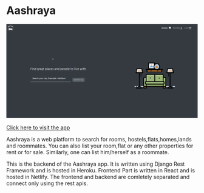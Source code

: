 # Aashraya

![main img](https://github.com/Kaushal-Dhungel/aashraya/blob/master/thumbnails/ss2.png)

[Click here to visit the app](https://aashraya.netlify.app/)

Aashraya is a web platform to search for rooms, hostels,flats,homes,lands and roommates.
You can also list your room,flat or any other properties for rent or for sale.
Similarly, one can list him/herself as a roommate. 

This is the backend of the Aashraya app. It is written using Django Rest Framework and is hosted in Heroku.
Frontend Part is written in React and is hosted in Netlify.
The frontend and backend are comletely separated and connect only using the rest apis.
